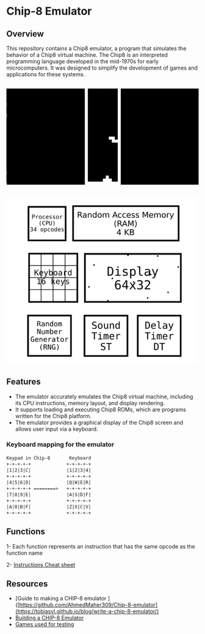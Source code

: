 # Chip-8 Emulator
## Overview
This repository contains a Chip8 emulator, a program that simulates the behavior of a Chip8 virtual machine. The Chip8 is an interpreted programming language developed in the mid-1970s for early microcomputers. It was designed to simplify the development of games and applications for these systems.

## ![Review](https://github.com/AhmedMaher309/Chip-8-emulator/blob/main/assets/tetris.gif)

## ![Architecture](https://github.com/AhmedMaher309/Chip-8-emulator/blob/main/assets/Screenshot%20from%202024-02-10%2019-56-53.png)


## Features
- The emulator accurately emulates the Chip8 virtual machine, including its CPU instructions, memory layout, and display rendering.
- It supports loading and executing Chip8 ROMs, which are programs written for the Chip8 platform.
- The emulator provides a graphical display of the Chip8 screen and allows user input via a keyboard.


### Keyboard mapping for the emulator
    Keypad in Chip-8       Keyboard
    +-+-+-+-+             +-+-+-+-+
    |1|2|3|C|             |1|2|3|4|
    +-+-+-+-+             +-+-+-+-+
    |4|5|6|D|             |Q|W|E|R|
    +-+-+-+-+ ========>   +-+-+-+-+
    |7|8|9|E|             |A|S|D|F|
    +-+-+-+-+             +-+-+-+-+
    |A|0|B|F|             |Z|X|C|V|
    +-+-+-+-+             +-+-+-+-+
    

## Functions
1- Each function represents an instruction that has the same opcode as the function name 

2- [Instructions Cheat sheet](https://github.com/AhmedMaher309/Chip-8-emulator/blob/main/chip8ref.pdf)


## Resources

- [Guide to making a CHIP-8 emulator ]([https://github.com/AhmedMaher309/Chip-8-emulator](https://tobiasvl.github.io/blog/write-a-chip-8-emulator/)
- [Building a CHIP-8 Emulator](https://austinmorlan.com/posts/chip8_emulator/)
- [Games used for testing](https://github.com/dmatlack/chip8/tree/master/roms/games)




    



